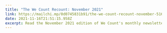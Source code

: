 ```yaml
---
title: "The We Count Recount: November 2021"
link: https://mailchi.mp/0d0745831b91/the-we-count-recount-november-5166913
date: 2021-11-16T21:51:15.958Z
excerpt: Read the November 2021 edition of We Count's monthly newsletter.
---
```

